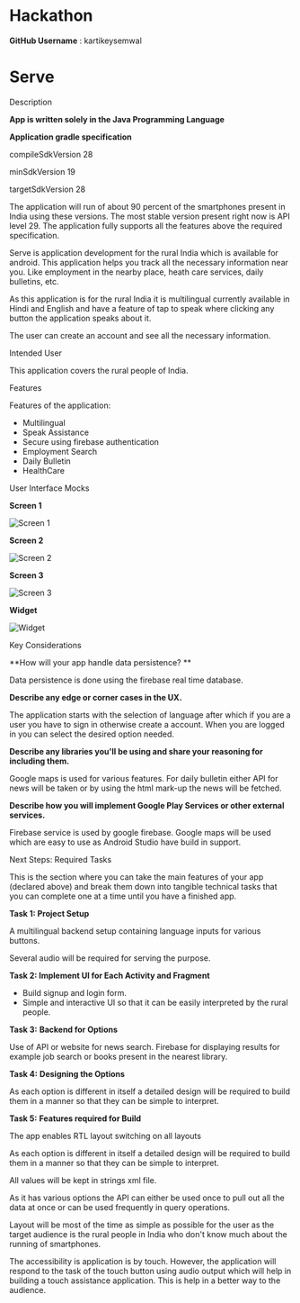 # Hackathon
**GitHub Username** : kartikeysemwal

# Serve

Description

**App is written solely in the Java Programming Language**

**Application gradle specification**

compileSdkVersion 28

minSdkVersion 19

targetSdkVersion 28

The application will run of about 90 percent of the smartphones present in India using these versions. The most stable version present right now is API level 29. The application fully supports all the features above the required specification.

Serve is application development for the rural India which is available for android. This application helps you track all the necessary information near you. Like employment in the nearby place, heath care services, daily bulletins, etc.

As this application is for the rural India it is multilingual currently available in Hindi and English and have a feature of tap to speak where clicking any button the application speaks about it.

The user can create an account and see all the necessary information.

Intended User

This application covers the rural people of India.

Features

Features of the application:

- Multilingual
- Speak Assistance
- Secure using firebase authentication
- Employment Search
- Daily Bulletin
- HealthCare

User Interface Mocks

**Screen 1**

![Screen 1](/images/Screen1.jpg)

**Screen 2**

![Screen 2](/images/Screen2.jpg)

**Screen 3**

![Screen 3](/images/Screen3.jpg)

**Widget**

![Widget](/images/Screen4.png)

Key Considerations

**How will your app handle data persistence? **

Data persistence is done using the firebase real time database.

**Describe any edge or corner cases in the UX.**

The application starts with the selection of language after which if you are a user you have to sign in otherwise create a account. When you are logged in you can select the desired option needed.

**Describe any libraries you&#39;ll be using and share your reasoning for including them.**

Google maps is used for various features. For daily bulletin either API for news will be taken or by using the html mark-up the news will be fetched.

**Describe how you will implement Google Play Services or other external services.**

Firebase service is used by google firebase. Google maps will be used which are easy to use as Android Studio have build in support.

Next Steps: Required Tasks

This is the section where you can take the main features of your app (declared above) and break them down into tangible technical tasks that you can complete one at a time until you have a finished app.

**Task 1: Project Setup**

A multilingual backend setup containing language inputs for various buttons.

Several audio will be required for serving the purpose.

**Task 2: Implement UI for Each Activity and Fragment**

- Build signup and login form.
- Simple and interactive UI so that it can be easily interpreted by the rural people.

**Task 3:**  **Backend for Options**

Use of API or website for news search. Firebase for displaying results for example job search or books present in the nearest library.

**Task 4:**  **Designing the Options**

As each option is different in itself a detailed design will be required to build them in a manner so that they can be simple to interpret.

**Task 5:**  **Features required for Build**

The app enables RTL layout switching on all layouts

As each option is different in itself a detailed design will be required to build them in a manner so that they can be simple to interpret.

All values will be kept in strings xml file.

As it has various options the API can either be used once to pull out all the data at once or can be used frequently in query operations.

Layout will be most of the time as simple as possible for the user as the target audience is the rural people in India who don&#39;t know much about the running of smartphones.

The accessibility is application is by touch. However, the application will respond to the task of the touch button using audio output which will help in building a touch assistance application. This is help in a better way to the audience.
